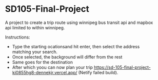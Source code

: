 # SD105-Final-Project
 A project to create a trip route using winnipeg bus transit api and mapbox api limited to within winnipeg.

Instructions:
- Type the starting ocationsand hit enter, then select the address matching your search.
- Once selected, the background will differ from the rest
- Same goes for the destination
- After which yoou can now plan your trip
https://sd-105-final-project-ki0855hg8-dennekjr.vercel.app/  (Netify failed build).
